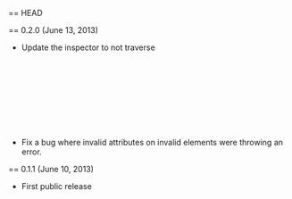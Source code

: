 == HEAD

== 0.2.0 (June 13, 2013)

* Update the inspector to not traverse <svg> elements and their children until rules for them can be added.
* Fix a bug where invalid attributes on invalid elements were throwing an error.

== 0.1.1 (June 10, 2013)

* First public release